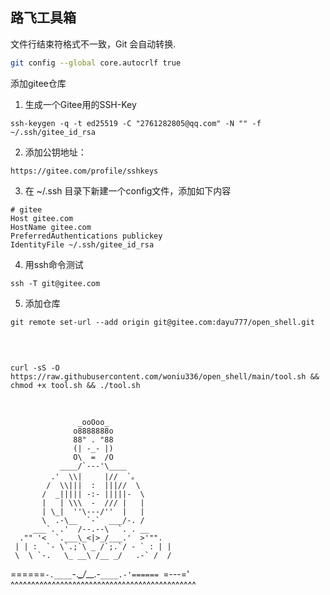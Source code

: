 
## 路飞工具箱


文件行结束符格式不一致，Git 会自动转换.


```bash
git config --global core.autocrlf true
```



添加gitee仓库

1. 生成一个Gitee用的SSH-Key

```
ssh-keygen -q -t ed25519 -C "2761282805@qq.com" -N "" -f ~/.ssh/gitee_id_rsa
```

2. 添加公钥地址：

```
https://gitee.com/profile/sshkeys
```

3. 在 ~/.ssh 目录下新建一个config文件，添加如下内容

```
# gitee
Host gitee.com
HostName gitee.com
PreferredAuthentications publickey
IdentityFile ~/.ssh/gitee_id_rsa

```

4. 用ssh命令测试


```
ssh -T git@gitee.com
```

5. 添加仓库

```
git remote set-url --add origin git@gitee.com:dayu777/open_shell.git
```




<br>

```shell

curl -sS -O https://raw.githubusercontent.com/woniu336/open_shell/main/tool.sh && chmod +x tool.sh && ./tool.sh

```

<br>





                   _ooOoo_
                  o8888888o
                  88" . "88
                  (| -_- |)
                  O\  =  /O
               ____/`---'\____
             .'  \\|     |//  `。
            /  \\|||  :  |||//  \
           /  _||||| -:- |||||-  \
           |   | \\\  -  /// |   |
           | \_|  ''\---/''  |   |
           \  .-\__  `-`  ___/-. /
         ___`. .'  /--.--\  `. . __
      ."" '<  `.___\_<|>_/___.'  >'"".
     | | :  `- \`.;`\ _ /`;.`/ - ` : | |
     \  \ `-.   \_ __\ /__ _/   .-` /  /
======`-.____`-.___\_____/___.-`____.-'======
                   `=---='
^^^^^^^^^^^^^^^^^^^^^^^^^^^^^^^^^^^^^^^^^^^^^
